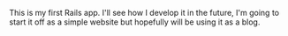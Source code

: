 This is my first Rails app. I'll see how I develop it in the future, I'm going to start it off as a simple website but hopefully will be using it as a blog.
